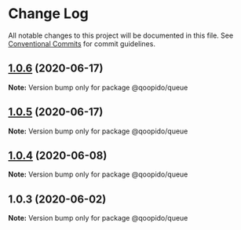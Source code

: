 # Change Log

All notable changes to this project will be documented in this file.
See [Conventional Commits](https://conventionalcommits.org) for commit guidelines.

## [1.0.6](https://github.com/dlueth/qoopido/compare/@qoopido/queue@1.0.5...@qoopido/queue@1.0.6) (2020-06-17)

**Note:** Version bump only for package @qoopido/queue





## [1.0.5](https://github.com/dlueth/qoopido/compare/@qoopido/queue@1.0.4...@qoopido/queue@1.0.5) (2020-06-17)

**Note:** Version bump only for package @qoopido/queue





## [1.0.4](https://github.com/dlueth/qoopido/compare/@qoopido/queue@1.0.3...@qoopido/queue@1.0.4) (2020-06-08)

**Note:** Version bump only for package @qoopido/queue





## 1.0.3 (2020-06-02)

**Note:** Version bump only for package @qoopido/queue
